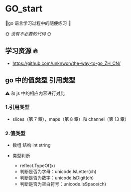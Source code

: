 # GO_start

🚀go 语言学习过程中的随便练习 🚀

🌞 _没有不必要的代码_ 🌞

## 学习资源 🔥

- <https://github.com/unknwon/the-way-to-go_ZH_CN/>

## go 中的值类型 引用类型

⚠️ 和 js 中的相应内容进行对比

### 1.引用类型

- slices（第 7 章），maps（第 8 章）和 channel（第 13 章）

### 2.值类型

- 数组 结构 int string

- 类型判断
  - reflect.TypeOf(x)
  - 判断是否为字母：unicode.IsLetter(ch)
  - 判断是否为数字：unicode.IsDigit(ch)
  - 判断是否为空白符号：unicode.IsSpace(ch)

